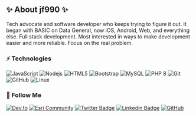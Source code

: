 ## ✨ About jf990 ✨

Tech advocate and software developer who keeps trying to figure it out. It began with BASIC on Data General, now iOS, Android, Web, and everything else.
Full stack development. Most interested in ways to make development easier and more reliable. Focus on the real problem.

<!--
**jf990/jf990** is a ✨ _special_ ✨ repository because its `README.md` (this file) appears on your GitHub profile.

Here are some ideas to get you started:

- 🔭 I’m currently working on ...
- 🌱 I’m currently learning ...
- 👯 I’m looking to collaborate on ...
- 🤔 I’m looking for help with ...
- 💬 Ask me about ...
- 📫 How to reach me: ...
- 😄 Pronouns: ...
- ⚡ Fun fact: ...
-->

### ⚡ Technologies

![JavaScript](https://img.shields.io/badge/-JavaScript-black?style=flat-square&logo=javascript)
![Nodejs](https://img.shields.io/badge/-Nodejs-black?style=flat-square&logo=Node.js)
![HTML5](https://img.shields.io/badge/-HTML5-E34F26?style=flat-square&logo=html5&logoColor=white)
![Bootstrap](https://img.shields.io/badge/-Bootstrap-563D7C?style=flat-square&logo=bootstrap)
![MySQL](https://img.shields.io/badge/-MySQL-blue?style=flat-square&logo=mysql&logoColor=white)
![PHP 8](https://img.shields.io/badge/-PHP8-blue?style=flat-square&logo=php&logoColor=white)
![Git](https://img.shields.io/badge/-Git-black?style=flat-square&logo=git)
![GitHub](https://img.shields.io/badge/-GitHub-181717?style=flat-square&logo=github)
![Linux](https://img.shields.io/badge/-Linux-black?style=flat-square&logo=linux)

### 👀 Follow Me

[![Dev.to](https://img.shields.io/badge/-Dev.to-blue?style=flat-square&logo=Devdotto&logoColor=white&link=https://dev.to/jf990)](https://dev.to/jf990)
[![Esri Community](https://img.shields.io/badge/esri-community-brightgreen?style=flat-square)](https://community.esri.com/t5/user/viewprofilepage/user-id/350691)
[![Twitter Badge](https://img.shields.io/twitter/follow/geoplay9?style=social)](https://twitter.com/geoplay9)
[![Linkedin Badge](https://img.shields.io/badge/-JohnFoster-blue?style=flat-square&logo=Linkedin&logoColor=white&link=https://www.linkedin.com/in/johnfoster3/)](https://www.linkedin.com/in/johnfoster3/)
[![GitHub](https://img.shields.io/github/followers/jf990?style=social)](https://img.shields.io/github/followers/jf990?style=social)
